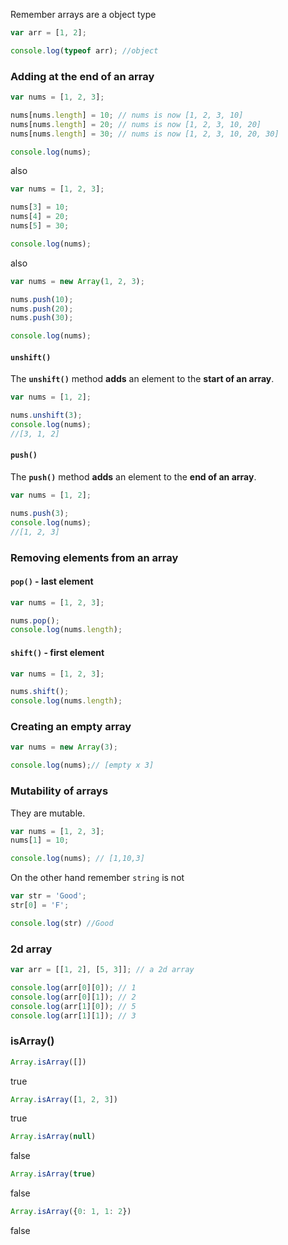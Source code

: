 Remember arrays are a object type

```js
var arr = [1, 2];

console.log(typeof arr); //object
```
### Adding at the end of an array

```js
var nums = [1, 2, 3];

nums[nums.length] = 10; // nums is now [1, 2, 3, 10]
nums[nums.length] = 20; // nums is now [1, 2, 3, 10, 20]
nums[nums.length] = 30; // nums is now [1, 2, 3, 10, 20, 30]

console.log(nums);
```

also

```js
var nums = [1, 2, 3];

nums[3] = 10;
nums[4] = 20;
nums[5] = 30;

console.log(nums);
```

also

```js
var nums = new Array(1, 2, 3);

nums.push(10);
nums.push(20);
nums.push(30);

console.log(nums);
```

#### `unshift()`

The **`unshift()`** method **adds** an element to the **start of an array**.

```js
var nums = [1, 2];

nums.unshift(3);
console.log(nums);
//[3, 1, 2]
```
#### `push()`

The **`push()`** method **adds** an element to the **end of an array**.

```js
var nums = [1, 2];

nums.push(3);
console.log(nums);
//[1, 2, 3]
```
### Removing elements from an array

#### `pop()` - last element

```js
var nums = [1, 2, 3];

nums.pop();
console.log(nums.length);
```

#### `shift()` - first element

```js
var nums = [1, 2, 3];

nums.shift();
console.log(nums.length);
```

### Creating an empty array

```js
var nums = new Array(3);

console.log(nums);// [empty x 3]
```

### Mutability of arrays

They are mutable.

```js
var nums = [1, 2, 3];
nums[1] = 10;

console.log(nums); // [1,10,3]
```

On the other hand remember `string` is not

```js
var str = 'Good';
str[0] = 'F';

console.log(str) //Good
```

### 2d array

```js
var arr = [[1, 2], [5, 3]]; // a 2d array

console.log(arr[0][0]); // 1
console.log(arr[0][1]); // 2
console.log(arr[1][0]); // 5
console.log(arr[1][1]); // 3

```

### isArray()

```js
Array.isArray([])
```

true

```js
Array.isArray([1, 2, 3])
```

true

```js
Array.isArray(null)
```

false

```js
Array.isArray(true)
```

false

```js
Array.isArray({0: 1, 1: 2})
```

false
